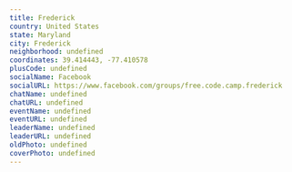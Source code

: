 ```yaml
---
title: Frederick
country: United States
state: Maryland
city: Frederick
neighborhood: undefined
coordinates: 39.414443, -77.410578
plusCode: undefined
socialName: Facebook
socialURL: https://www.facebook.com/groups/free.code.camp.frederick
chatName: undefined
chatURL: undefined
eventName: undefined
eventURL: undefined
leaderName: undefined
leaderURL: undefined
oldPhoto: undefined
coverPhoto: undefined
---
```

